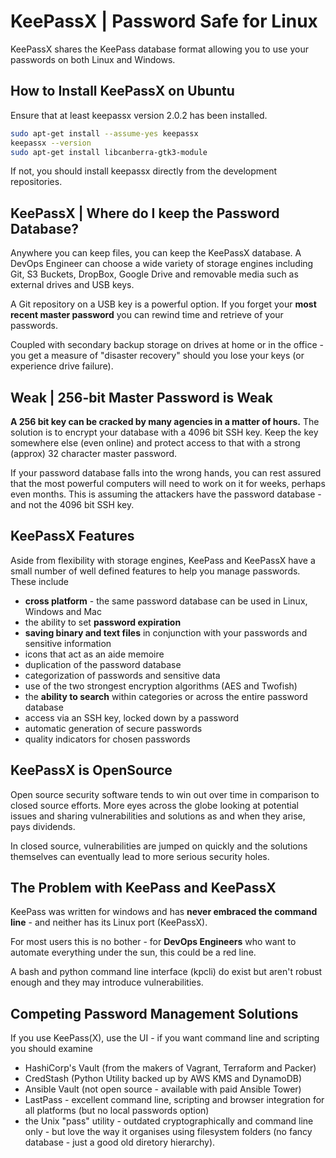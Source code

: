 
# KeePassX | Password Safe for Linux

KeePassX shares the KeePass database format allowing you to use your passwords on both Linux and Windows.

## How to Install KeePassX on Ubuntu

Ensure that at least keepassx version 2.0.2 has been installed.

``` bash
sudo apt-get install --assume-yes keepassx
keepassx --version
sudo apt-get install libcanberra-gtk3-module
```

If not, you should install keepassx directly from the development repositories.

## KeePassX | Where do I keep the Password Database?

Anywhere you can keep files, you can keep the KeePassX database. A DevOps Engineer can choose a wide variety of storage engines including Git, S3 Buckets, DropBox, Google Drive and removable media such as external drives and USB keys.

A Git repository on a USB key is a powerful option. If you forget your **most recent master password** you can rewind time and retrieve of your passwords.

Coupled with secondary backup storage on drives at home or in the office - you get a measure of "disaster recovery" should you lose your keys (or experience drive failure).

## Weak | 256-bit Master Password is Weak

**A 256 bit key can be cracked by many agencies in a matter of hours.** The solution is to encrypt your database with a 4096 bit SSH key. Keep the key somewhere else (even online) and protect access to that with a strong (approx) 32 character master password.

If your password database falls into the wrong hands, you can rest assured that the most powerful computers will need to work on it for weeks, perhaps even months. This is assuming the attackers have the password database - and not the 4096 bit SSH key.


## KeePassX Features

Aside from flexibility with storage engines, KeePass and KeePassX have a small number of well defined features to help you manage passwords. These include

- **cross platform** - the same password database can be used in Linux, Windows and Mac
- the ability to set **password expiration**
- **saving binary and text files** in conjunction with your passwords and sensitive information
- icons that act as an aide memoire
- duplication of the password database
- categorization of passwords and sensitive data
- use of the two strongest encryption algorithms (AES and Twofish)
- the **ability to search** within categories or across the entire password database
- access via an SSH key, locked down by a password
- automatic generation of secure passwords
- quality indicators for chosen passwords

## KeePassX is OpenSource

Open source security software tends to win out over time in comparison to closed source efforts. More eyes across the globe looking at potential issues and sharing vulnerabilities and solutions as and when they arise, pays dividends.

In closed source, vulnerabilities are jumped on quickly and the solutions themselves can eventually lead to more serious security holes.


## The Problem with KeePass and KeePassX

KeePass was written for windows and has **never embraced the command line** - and neither has its Linux port (KeePassX).

For most users this is no bother - for **DevOps Engineers** who want to automate everything under the sun, this could be a red line.

A bash and python command line interface (kpcli) do exist but aren't robust enough and they may introduce vulnerabilities.

## Competing Password Management Solutions

If you use KeePass(X), use the UI - if you want command line and scripting you should examine

 - HashiCorp's Vault (from the makers of Vagrant, Terraform and Packer)
 - CredStash (Python Utility backed up by AWS KMS and DynamoDB)
 - Ansible Vault (not open source - available with paid Ansible Tower)
 - LastPass - excellent command line, scripting and browser integration for all platforms (but no local passwords option)
 - the Unix "pass" utility - outdated cryptographically and command line only - but love the way it organises using filesystem folders (no fancy database - just a good old diretory hierarchy).

